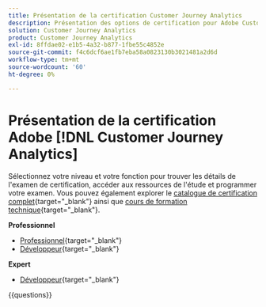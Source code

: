 ```yaml
---
title: Présentation de la certification Customer Journey Analytics
description: Présentation des options de certification pour Adobe Customer Journey Analytics
solution: Customer Journey Analytics
product: Customer Journey Analytics
exl-id: 8ffdae02-e1b5-4a32-b877-1fbe55c4852e
source-git-commit: f4c6dcf6ae1fb7eba58a0823130b3021481a2d6d
workflow-type: tm+mt
source-wordcount: '60'
ht-degree: 0%

---
```


# Présentation de la certification Adobe [!DNL Customer Journey Analytics]

Sélectionnez votre niveau et votre fonction pour trouver les détails de l&#39;examen de certification, accéder aux ressources de l&#39;étude et programmer votre examen. Vous pouvez également explorer le [catalogue de certification complet](https://certification.adobe.com/certifications){target="_blank"} ainsi que [cours de formation technique](https://certification.adobe.com/courses/?/courses){target="_blank"}.

**Professionnel**

* [Professionnel](https://certification.adobe.com/certification/customer-journey-analytics-business-practitioner-professional){target="_blank"} <!--AD0-E608-->
* [Développeur](https://certification.adobe.com/certification/Adobe-Customer-Journey-Analytics-Developer-Professional){target="_blank"} <!--AD0-E610-->

**Expert**

* [Développeur](https://certification.adobe.com/certification/customer-journey-analytics-developer-expert){target="_blank"} <!--AD0-E604-->

{{questions}}

